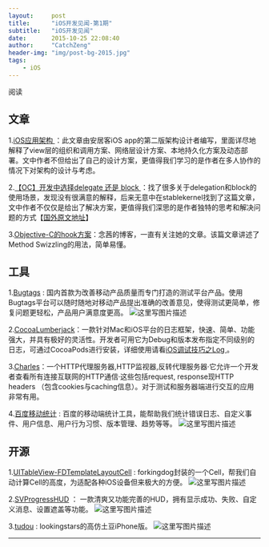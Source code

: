 ```yaml
---
layout:     post
title:      "iOS开发见闻-第1期"
subtitle:   "iOS开发见闻"
date:       2015-10-25 22:08:40
author:     "CatchZeng"
header-img: "img/post-bg-2015.jpg"
tags:
    - iOS
---
```

<span id="busuanzi_container_page_pv">
阅读<span id="busuanzi_value_page_pv"></span>
</span>

## 文章
1.[iOS应用架构 ](http://casatwy.com/iosying-yong-jia-gou-tan-kai-pian.html)：此文章由安居客iOS app的第二版架构设计者编写，里面详尽地解释了view层的组织和调用方案、网络层设计方案、本地持久化方案及动态部署。文中作者不但给出了自己的设计方案，更值得我们学习的是作者在多人协作的情况下对架构的设计与考虑。

2.[【OC】开发中选择delegate 还是 block ](http://daizi.me/2015/09/23/%E3%80%90OC%E3%80%91delegate%20or%20block/)：找了很多关于delegation和block的使用场景，发现没有很满意的解释，后来无意中在stablekernel找到了这篇文章，文中作者不仅仅是给出了解决方案，更值得我们深思的是作者独特的思考和解决问题的方式【[国外原文地址](http://blog.stablekernel.com/blocks-or-delegates/)】

3.[Objective-C的hook方案](http://blog.csdn.net/yiyaaixuexi/article/details/9374411)：念茜的博客，一直有关注她的文章。该篇文章讲述了Method Swizzling的用法，简单易懂。


## 工具
1.[Bugtags](https://bugtags.com/) : 国内首款为改善移动产品质量而专门打造的测试平台产品。使用Bugtags平台可以随时随地对移动产品提出准确的改善意见，使得测试更简单，修复问题更轻松，产品用户满意度更高。
![这里写图片描述](https://s1-bugtags-com.alikunlun.com/home/cc.png)

2.[CocoaLumberjack](https://github.com/CocoaLumberjack/CocoaLumberjack)：一款针对Mac和iOS平台的日志框架，快速、简单、功能强大，并具有极好的灵活性。开发者可用它为Debug和版本发布指定不同级别的日志，可通过CocoaPods进行安装，详细使用请看[iOS调试技巧之Log ](http://blog.csdn.net/catch01/article/details/48807359)。

3.[Charles](http://www.charlesproxy.com/)：一个HTTP代理服务器,HTTP监视器,反转代理服务器·它允许一个开发者查看所有连接互联网的HTTP通信·这些包括request, response现HTTP headers （包含cookies与caching信息）。对于测试和服务器端进行交互的应用非常有用。

4.[百度移动统计](http://mtj.baidu.com/web/welcome/login) : 百度的移动端统计工具，能帮助我们统计错误日志、自定义事件、用户信息、用户行为习惯、版本管理、趋势等等。
![这里写图片描述](http://img.blog.csdn.net/20151017122004386)

## 开源
1.[UITableView-FDTemplateLayoutCell](https://github.com/forkingdog/UITableView-FDTemplateLayoutCell) : forkingdog封装的一个Cell，帮我们自动计算Cell的高度，为适配各种iOS设备但来极大的方便。
![这里写图片描述](https://github.com/forkingdog/UITableView-FDTemplateLayoutCell/raw/master/Sceenshots/screenshot2.gif)

2.[SVProgressHUD](https://github.com/TransitApp/SVProgressHUD) ： 一款清爽又功能完善的HUD，拥有显示成功、失败、自定义消息、设置遮盖等功能。
![这里写图片描述](https://camo.githubusercontent.com/6ed028acbf67707d622344e0ef1bc3b098425b50/687474703a2f2f662e636c2e6c792f6974656d732f32473146315a304d306b306832553356317033392f535650726f67726573734855442e676966)

3.[tudou](https://github.com/lookingstars/tudou) : lookingstars的高仿土豆iPhone版。
![这里写图片描述](http://img.blog.csdn.net/20151017122556995)

----------
